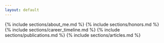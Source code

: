 ```yaml
---
layout: default
---
```


{% include sections/about_me.md %}
{% include sections/honors.md %}
{% include sections/career_timeline.md %}
{% include sections/publications.md %}
{% include sections/articles.md %}
